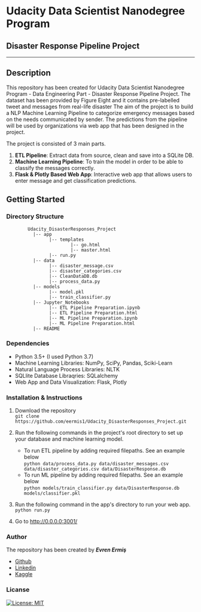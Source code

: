 # Udacity Data Scientist Nanodegree Program 
## Disaster Response Pipeline Project
***

## Description

This repository has been created for Udacity Data Scientist Nanodegree Program - Data Engineering Part - Disaster Response Pipeline Project.
The dataset has been provided by Figure Eight and it contains pre-labelled tweet and messages from real-life disaster 
The aim of the project is to build a NLP Machine Learning Pipeline to categorize emergency messages based on the needs communicated by sender.
The predictions from the pipeline will be used by organizations via web app that has been designed in the project.

The project is consisted of 3 main parts.

1. **ETL Pipeline**: Extract data from source, clean and save into a SQLite DB.
2. **Machine Learning Pipeline**: To train the model in order to be able to classify the messages correctly.
3. **Flask & Plotly Based Web App**: Interactive web app that allows users to enter message and get classification predictions.

## Getting Started

### Directory Structure
~~~~~~~
        Udacity_DisasterResponses_Project
          |-- app
                |-- templates
                        |-- go.html
                        |-- master.html
                |-- run.py
          |-- data
                |-- disaster_message.csv
                |-- disaster_categories.csv
                |-- CleanDataDB.db
                |-- process_data.py
          |-- models
                |-- model.pkl
                |-- train_classifier.py
          |-- Jupyter_Notebooks
                |-- ETL Pipeline Preparation.ipynb
                |-- ETL Pipeline Preparation.html
                |-- ML Pipeline Preparation.ipynb
                |-- ML Pipeline Preparation.html                
          |-- README
~~~~~~~

### Dependencies
* Python 3.5+ (I used Python 3.7)
* Machine Learning Libraries: NumPy, SciPy, Pandas, Sciki-Learn
* Natural Language Process Libraries: NLTK
* SQLlite Database Libraqries: SQLalchemy
* Web App and Data Visualization: Flask, Plotly

### Installation & Instructions


1. Download the repository <br>
  `git clone https://github.com/eermis1/Udacity_DisasterResponses_Project.git`

2. Run the following commands in the project's root directory to set up your database and machine learning model.

    - To run ETL pipeline by adding required filepaths. See an example below <br>
      `python data/process_data.py data/disaster_messages.csv data/disaster_categories.csv data/DisasterResponse.db`
    - To run ML pipeline by adding required filepaths. See an example below <br>
      `python models/train_classifier.py data/DisasterResponse.db models/classifier.pkl`

3. Run the following command in the app's directory to run your web app. <br>
     `python run.py`

4. Go to http://0.0.0.0:3001/


### Author

The repository has been created by ***Evren Ermiş*** <br>
- [Github](https://github.com/eermis1)
- [Linkedin](www.linkedin.com/in/evrenermis92)
- [Kaggle](https://www.kaggle.com/evrenermis/)

### Licanse

[![License: MIT](https://img.shields.io/badge/License-MIT-yellow.svg)](https://opensource.org/licenses/MIT)
